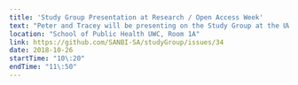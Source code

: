 ```yaml
---
title: 'Study Group Presentation at Research / Open Access Week'
text: "Peter and Tracey will be presenting on the Study Group at the UWC Research / Open Access Week"
location: "School of Public Health UWC, Room 1A"
link: https://github.com/SANBI-SA/studyGroup/issues/34
date: 2018-10-26
startTime: "10\:20"
endTime: "11\:50"
---
```

